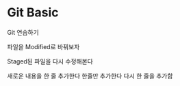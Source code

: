 # Git Basic

Git 연습하기

파일을 Modified로 바꿔보자

Staged된 파일을 다시 수정해본다

새로운 내용을 한 줄 추가한다 한줄만 추가한다
다시 한 줄을 추가함
